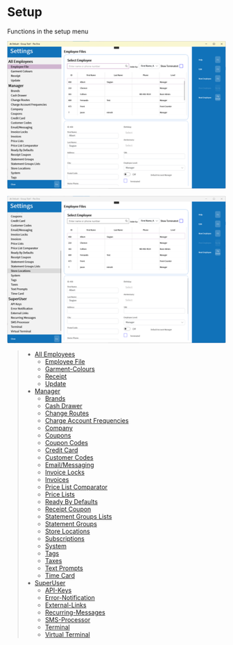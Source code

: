 # Setup

Functions in the setup menu

![Setup](/.attachments/Documentation/Setup.png "Setup")

![Setup with SuperUser showing](/.attachments/Documentation/Setup-SuperUser.png "Setup with SuperUser showing")

> - [All Employees](Setup/All-Employees.md)
>     - [Employee File](Setup/All-Employees/Employee-File.md)
>     - [Garment-Colours](Setup/All-Employees/Garment-Colours.md)
>     - [Receipt](Setup/All-Employees/Receipt.md)
>     - [Update](Setup/All-Employees//Update.md)
> - [Manager](Setup/Manager.md)
>     - [Brands](Setup/Manager/Brands.md)
>     - [Cash Drawer](Setup/Manager/Cash-Drawer.md)
>     - [Change Routes](Setup/Manager/Change-Routes.md)
>     - [Charge Account Frequencies](Setup/Manager/Charge-Account-Frequencies.md)
>     - [Company](Setup/Manager/Company.md)
>     - [Coupons](Setup/Manager/Coupons.md)
>     - [Coupon Codes](Setup/Manager/Coupon-Codes.md)
>     - [Credit Card](Setup/Manager/Credit-Card.md)
>     - [Customer Codes](Setup/Manager/Customer-Codes.md)
>     - [Email/Messaging](Setup/Manager/Email%257CMessaging.md)
>     - [Invoice Locks](Setup/Manager/Invoice-Locks.md)
>     - [Invoices](Setup/Manager/Invoices.md)
>     - [Price List Comparator](Setup/Manager/Price-List-Comparator.md)
>     - [Price Lists](Setup/Manager/Price-Lists.md)
>     - [Ready By Defaults](Setup/Manager/Ready-By-Defaults.md)
>     - [Receipt Coupon](Setup/Manager/Receipt-Coupon.md)
>     - [Statement Groups Lists](Setup/Manager/Statement-Groups-Lists.md)
>     - [Statement Groups](Setup/Manager/Statement-Groups.md)
>     - [Store Locations](Setup/Manager/Store-Locations.md)
>     - [Subscriptions](Setup/Manager/Subscriptions.md)
>     - [System](Setup/Manager/System.md)
>     - [Tags](Setup/Manager/Tags.md)
>     - [Taxes](Setup/Manager/Taxes.md)
>     - [Text Prompts](Setup/Manager/Text-Prompts.md)
>     - [Time Card](Setup/Manager/Time-Card.md)
> - [SuperUser](Setup/SuperUser.md)
>     - [API-Keys](Setup/SuperUser/API-Keys.md)
>     - [Error-Notification](Setup/SuperUser/Error-Notification.md)
>     - [External-Links](Setup/SuperUser/External-Links.md)
>     - [Recurring-Messages](Setup/SuperUser/Recurring-Messages.md)
>     - [SMS-Processor](Setup/SuperUser/SMS-Processor.md)
>     - [Terminal](Setup/SuperUser/Terminal.md)
>     - [Virtual Terminal](Setup/SuperUser/Virtual-Terminal.md)   